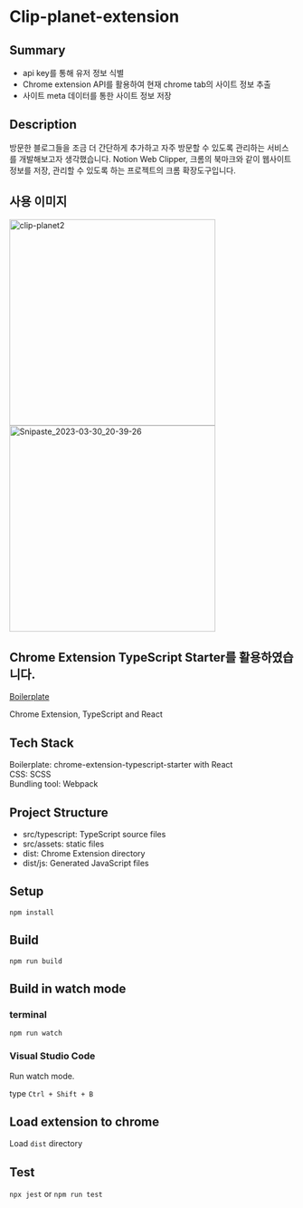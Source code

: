 # Clip-planet-extension

## Summary
- api key를 통해 유저 정보 식별
- Chrome extension API를 활용하여 현재 chrome tab의 사이트 정보 추출
- 사이트 meta 데이터를 통한 사이트 정보 저장

## Description
방문한 블로그들을 조금 더 간단하게 추가하고 자주 방문할 수 있도록 관리하는 서비스를 개발해보고자 생각했습니다. Notion Web Clipper, 크롬의 북마크와 같이 웹사이트 정보를 저장, 관리할 수 있도록 하는 프로젝트의 크롬 확장도구입니다.

## 사용 이미지
<img width="364" alt="clip-planet2" src="https://user-images.githubusercontent.com/71929440/229493057-c0dfe2c3-544e-40ab-92a3-45eedeb97348.png">
<img width="364" alt="Snipaste_2023-03-30_20-39-26" src="https://user-images.githubusercontent.com/71929440/229493061-a177cf69-ce2d-403c-99ec-50f275b38807.png">


## Chrome Extension TypeScript Starter를 활용하였습니다.

[Boilerplate](https://github.com/chibat/chrome-extension-typescript-starter/workflows/build/badge.svg)

Chrome Extension, TypeScript and React

## Tech Stack

Boilerplate: chrome-extension-typescript-starter with React <br/>
CSS: SCSS <br/>
Bundling tool: Webpack <br/>

## Project Structure

* src/typescript: TypeScript source files
* src/assets: static files
* dist: Chrome Extension directory
* dist/js: Generated JavaScript files

## Setup

```
npm install
```

## Build

```
npm run build
```

## Build in watch mode

### terminal

```
npm run watch
```

### Visual Studio Code

Run watch mode.

type `Ctrl + Shift + B`

## Load extension to chrome

Load `dist` directory

## Test
`npx jest` or `npm run test`
